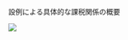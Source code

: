 設例による具体的な課税関係の概要

![](https://www.nta.go.jp/tmp/fbc12c30-5425-4144-b09d-84244aefd522/images/d2258fd3f6372df82701ae7d4bca3d570cfffd748b999cb9049d7678b1ee8346.jpg)